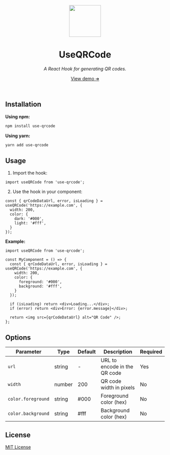 <p align="center">
  <img src="https://github.com/diogomoretti/use-qrcode/blob/main/logo.png?raw=true" width="100">
</p>
<h1 align="center">
  UseQRCode
</h1>
<p>
  <p align="center"><em>A React Hook for generating QR codes.</em></p>
  <p align="center">
    <a href="#">View demo ➔</a>
  </p>
</p>

<br>

## Installation

**Using npm:**

```bash
npm install use-qrcode
```

**Using yarn:**

```bash
yarn add use-qrcode
```

## Usage

1. Import the hook:

```tsx
import useQRCode from 'use-qrcode';
```

2. Use the hook in your component:

```tsx
const { qrCodeDataUrl, error, isLoading } = useQRCode('https://example.com', {
  width: 200,
  color: {
    dark: '#000',
    light: '#fff',
  }
});
```

**Example:**

```tsx
import useQRCode from 'use-qrcode';

const MyComponent = () => {
  const { qrCodeDataUrl, error, isLoading } = useQRCode('https://example.com', {
    width: 200,
    color: {
      foreground: '#000',
      background: '#fff',
    }
  });

  if (isLoading) return <div>Loading...</div>;
  if (error) return <div>Error: {error.message}</div>;
  
  return <img src={qrCodeDataUrl} alt="QR Code" />;
};
```

## Options

| Parameter | Type | Default | Description | Required |
|-----------|------|--------|-----------|----------|
| `url` | string | - | URL to encode in the QR code | Yes |
| `width` | number | 200 | QR code width in pixels | No |
| `color.foreground` | string | #000 | Foreground color (hex) | No |
| `color.background` | string | #fff | Background color (hex) | No |

## License

[MIT License](./license.md)
